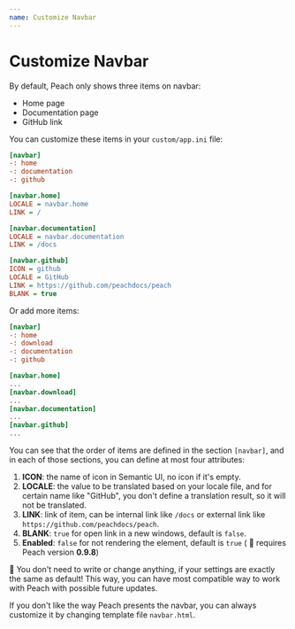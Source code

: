 ```yaml
---
name: Customize Navbar
---
```


# Customize Navbar

By default, Peach only shows three items on navbar:

- Home page
- Documentation page
- GitHub link

You can customize these items in your `custom/app.ini` file:

```ini
[navbar]
-: home
-: documentation
-: github

[navbar.home]
LOCALE = navbar.home
LINK = /

[navbar.documentation]
LOCALE = navbar.documentation
LINK = /docs

[navbar.github]
ICON = github
LOCALE = GitHub
LINK = https://github.com/peachdocs/peach
BLANK = true
```

Or add more items:

```ini
[navbar]
-: home
-: download
-: documentation
-: github

[navbar.home]
...
[navbar.download]
...
[navbar.documentation]
...
[navbar.github]
...
```

You can see that the order of items are defined in the section `[navbar]`, and in each of those sections, you can define at most four attributes:

1. **ICON**: the name of icon in Semantic UI, no icon if it's empty.
2. **LOCALE**: the value to be translated based on your locale file, and for certain name like "GitHub", you don't define a translation result, so it will not be translated.
3. **LINK**: link of item, can be internal link like `/docs` or external link like `https://github.com/peachdocs/peach`.
4. **BLANK**: `true` for open link in a new windows, default is `false`.
5. **Enabled**: `false` for not rendering the element, default is `true` ( :white_flower: requires Peach version **0.9.8**)

:bell: You don't need to write or change anything, if your settings are exactly the same as default! This way, you can have most compatible way to work with Peach with possible future updates.

If you don't like the way Peach presents the navbar, you can always customize it by changing template file `navbar.html`.